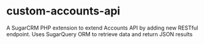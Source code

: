 # custom-accounts-api
A SugarCRM PHP extension to extend Accounts API by adding new RESTful endpoint.  Uses SugarQuery ORM to retrieve data and return JSON results
